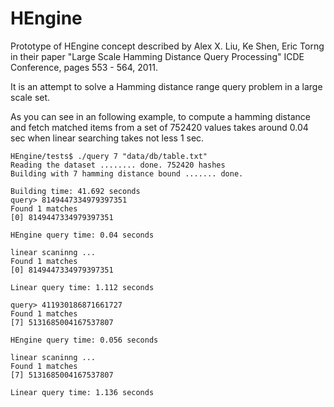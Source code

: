 HEngine
=======

Prototype of HEngine concept described by Alex X. Liu, Ke Shen, Eric Torng in their paper "Large Scale Hamming Distance Query Processing" ICDE Conference, pages 553 - 564, 2011.

It is an attempt to solve a Hamming distance range query problem in a large scale set.

As you can see in an following example, to compute a hamming distance and fetch matched items from a set of 752420 values takes around 0.04 sec when linear searching takes not less 1 sec.

    HEngine/tests$ ./query 7 "data/db/table.txt" 
    Reading the dataset ........ done. 752420 hashes
    Building with 7 hamming distance bound ....... done.
      
    Building time: 41.692 seconds
    query> 8149447334979397351
    Found 1 matches
    [0] 8149447334979397351

    HEngine query time: 0.04 seconds

    linear scaninng ... 
    Found 1 matches
    [0] 8149447334979397351

    Linear query time: 1.112 seconds

    query> 411930186871661727
    Found 1 matches
    [7] 5131685004167537807

    HEngine query time: 0.056 seconds

    linear scaninng ... 
    Found 1 matches
    [7] 5131685004167537807

    Linear query time: 1.136 seconds
